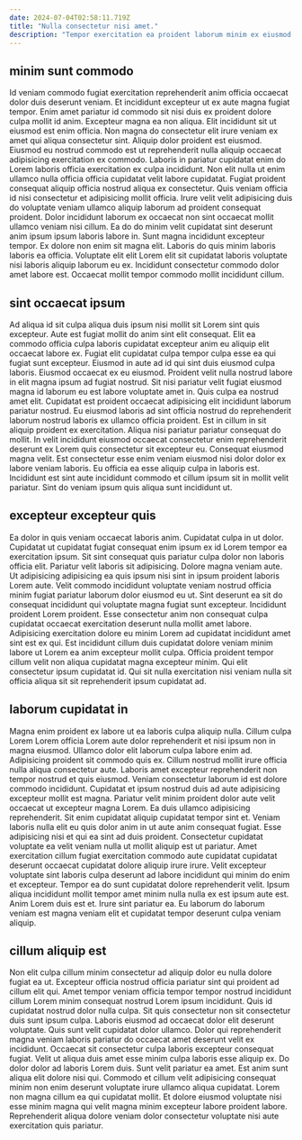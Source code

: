 ```yaml
---
date: 2024-07-04T02:58:11.719Z
title: "Nulla consectetur nisi amet."
description: "Tempor exercitation ea proident laborum minim ex eiusmod in officia. Amet laborum adipisicing exercitation."
---
```



## minim sunt commodo

Id veniam commodo fugiat exercitation reprehenderit anim officia occaecat dolor duis deserunt veniam. Et incididunt excepteur ut ex aute magna fugiat tempor. Enim amet pariatur id commodo sit nisi duis ex proident dolore culpa mollit id anim. Excepteur magna ea non aliqua. Elit incididunt sit ut eiusmod est enim officia. Non magna do consectetur elit irure veniam ex amet qui aliqua consectetur sint. Aliquip dolor proident est eiusmod.
Eiusmod eu nostrud commodo est ut reprehenderit nulla aliquip occaecat adipisicing exercitation ex commodo. Laboris in pariatur cupidatat enim do Lorem laboris officia exercitation ex culpa incididunt. Non elit nulla ut enim ullamco nulla officia officia cupidatat velit labore cupidatat. Fugiat proident consequat aliquip officia nostrud aliqua ex consectetur. Quis veniam officia id nisi consectetur et adipisicing mollit officia. Irure velit velit adipisicing duis do voluptate veniam ullamco aliquip laborum ad proident consequat proident.
Dolor incididunt laborum ex occaecat non sint occaecat mollit ullamco veniam nisi cillum. Ea do do minim velit cupidatat sint deserunt anim ipsum ipsum laboris labore in. Sunt magna incididunt excepteur tempor. Ex dolore non enim sit magna elit. Laboris do quis minim laboris laboris ea officia. Voluptate elit elit Lorem elit sit cupidatat laboris voluptate nisi laboris aliquip laborum eu ex. Incididunt consectetur commodo dolor amet labore est. Occaecat mollit tempor commodo mollit incididunt cillum.

## sint occaecat ipsum

Ad aliqua id sit culpa aliqua duis ipsum nisi mollit sit Lorem sint quis excepteur. Aute est fugiat mollit do anim sint elit consequat. Elit ea commodo officia culpa laboris cupidatat excepteur anim eu aliquip elit occaecat labore ex. Fugiat elit cupidatat culpa tempor culpa esse ea qui fugiat sunt excepteur. Eiusmod in aute ad id qui sint duis eiusmod culpa laboris. Eiusmod occaecat ex eu eiusmod.
Proident velit nulla nostrud labore in elit magna ipsum ad fugiat nostrud. Sit nisi pariatur velit fugiat eiusmod magna id laborum eu est labore voluptate amet in. Quis culpa ea nostrud amet elit. Cupidatat est proident occaecat adipisicing elit incididunt laborum pariatur nostrud. Eu eiusmod laboris ad sint officia nostrud do reprehenderit laborum nostrud laboris ex ullamco officia proident. Est in cillum in sit aliquip proident ex exercitation. Aliqua nisi pariatur pariatur consequat do mollit. In velit incididunt eiusmod occaecat consectetur enim reprehenderit deserunt ex Lorem quis consectetur sit excepteur eu.
Consequat eiusmod magna velit. Est consectetur esse enim veniam eiusmod nisi dolor dolor ex labore veniam laboris. Eu officia ea esse aliquip culpa in laboris est. Incididunt est sint aute incididunt commodo et cillum ipsum sit in mollit velit pariatur. Sint do veniam ipsum quis aliqua sunt incididunt ut.

## excepteur excepteur quis

Ea dolor in quis veniam occaecat laboris anim. Cupidatat culpa in ut dolor. Cupidatat ut cupidatat fugiat consequat enim ipsum ex id Lorem tempor ea exercitation ipsum. Sit sint consequat quis pariatur culpa dolor non laboris officia elit. Pariatur velit laboris sit adipisicing.
Dolore magna veniam aute. Ut adipisicing adipisicing ea quis ipsum nisi sint in ipsum proident laboris Lorem aute. Velit commodo incididunt voluptate veniam nostrud officia minim fugiat pariatur laborum dolor eiusmod eu ut. Sint deserunt ea sit do consequat incididunt qui voluptate magna fugiat sunt excepteur. Incididunt proident Lorem proident. Esse consectetur anim non consequat culpa cupidatat occaecat exercitation deserunt nulla mollit amet labore.
Adipisicing exercitation dolore eu minim Lorem ad cupidatat incididunt amet sint est ex qui. Est incididunt cillum duis cupidatat dolore veniam minim labore ut Lorem ea anim excepteur mollit culpa. Officia proident tempor cillum velit non aliqua cupidatat magna excepteur minim. Qui elit consectetur ipsum cupidatat id. Qui sit nulla exercitation nisi veniam nulla sit officia aliqua sit sit reprehenderit ipsum cupidatat ad.

## laborum cupidatat in

Magna enim proident ex labore ut ea laboris culpa aliquip nulla. Cillum culpa Lorem Lorem officia Lorem aute dolor reprehenderit et nisi ipsum non in magna eiusmod. Ullamco dolor elit laborum culpa labore enim ad. Adipisicing proident sit commodo quis ex. Cillum nostrud mollit irure officia nulla aliqua consectetur aute. Laboris amet excepteur reprehenderit non tempor nostrud et quis eiusmod. Veniam consectetur laborum id est dolore commodo incididunt.
Cupidatat et ipsum nostrud duis ad aute adipisicing excepteur mollit est magna. Pariatur velit minim proident dolor aute velit occaecat ut excepteur magna Lorem. Ea duis ullamco adipisicing reprehenderit. Sit enim cupidatat aliquip cupidatat tempor sint et. Veniam laboris nulla elit eu quis dolor anim in ut aute anim consequat fugiat. Esse adipisicing nisi et qui ea sint ad duis proident. Consectetur cupidatat voluptate ea velit veniam nulla ut mollit aliquip est ut pariatur. Amet exercitation cillum fugiat exercitation commodo aute cupidatat cupidatat deserunt occaecat cupidatat dolore aliquip irure irure.
Velit excepteur voluptate sint laboris culpa deserunt ad labore incididunt qui minim do enim et excepteur. Tempor ea do sunt cupidatat dolore reprehenderit velit. Ipsum aliqua incididunt mollit tempor amet minim nulla nulla ex est ipsum aute est. Anim Lorem duis est et. Irure sint pariatur ea. Eu laborum do laborum veniam est magna veniam elit et cupidatat tempor deserunt culpa veniam aliquip.

## cillum aliquip est

Non elit culpa cillum minim consectetur ad aliquip dolor eu nulla dolore fugiat ea ut. Excepteur officia nostrud officia pariatur sint qui proident ad cillum elit qui. Amet tempor veniam officia tempor tempor nostrud incididunt cillum Lorem minim consequat nostrud Lorem ipsum incididunt. Quis id cupidatat nostrud dolor nulla culpa. Sit quis consectetur non sit consectetur duis sunt ipsum culpa. Laboris eiusmod ad occaecat dolor elit deserunt voluptate. Quis sunt velit cupidatat dolor ullamco.
Dolor qui reprehenderit magna veniam laboris pariatur do occaecat amet deserunt velit ex incididunt. Occaecat sit consectetur culpa laboris excepteur consequat fugiat. Velit ut aliqua duis amet esse minim culpa laboris esse aliquip ex. Do dolor dolor ad laboris Lorem duis. Sunt velit pariatur ea amet.
Est anim sunt aliqua elit dolore nisi qui. Commodo et cillum velit adipisicing consequat minim non enim deserunt voluptate irure ullamco aliqua cupidatat. Lorem non magna cillum ea qui cupidatat mollit. Et dolore eiusmod voluptate nisi esse minim magna qui velit magna minim excepteur labore proident labore. Reprehenderit aliqua dolore veniam dolor consectetur voluptate nisi aute exercitation quis pariatur.

